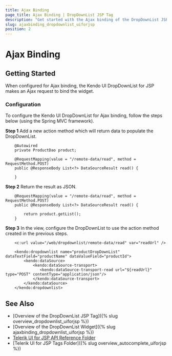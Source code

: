 ```yaml
---
title: Ajax Binding
page_title: Ajax Binding | DropDownList JSP Tag
description: "Get started with the Ajax binding of the DropDownList JSP tag in Kendo UI."
slug: ajaxbinding_dropdownlist_uiforjsp
position: 2
---
```


# Ajax Binding

## Getting Started

When configured for Ajax binding, the Kendo UI DropDownList for JSP makes an Ajax request to bind the widget.

### Configuration

To configure the Kendo UI DropDownList for Ajax binding, follow the steps below (using the Spring MVC framework).

**Step 1** Add a new action method which will return data to populate the DropDownList.



        @Autowired
        private ProductDao product;

        @RequestMapping(value = "/remote-data/read", method = RequestMethod.POST)
        public @ResponseBody List<?> DataSourceResult read() {

        }

**Step 2** Return the result as JSON.



        @RequestMapping(value = "/remote-data/read", method = RequestMethod.POST)
        public @ResponseBody List<?> DataSourceResult read() {

            return product.getList();
        }

**Step 3** In the view, configure the DropDownList to use the action method created in the previous steps.



        <c:url value="/web/dropdownlist/remote-data/read" var="readUrl" />

        <kendo:dropdownlist name="productDropDownList" dataTextField="productName" dataValueField="productId">
            <kendo:dataSource>
                <kendo:dataSource-transport>
                   <kendo:dataSource-transport-read url="${readUrl}" type="POST" contentType="application/json"/>
                </kendo:dataSource-transport>
            </kendo:dataSource>
        </kendo:dropdownlist>

## See Also

* [Overview of the DropDownList JSP Tag]({% slug overview_dropdownlist_uiforjsp %})
* [Overview of the DropDownList Widget]({% slug ajaxbinding_dropdownlist_uiforjsp %})
* [Telerik UI for JSP API Reference Folder](/api/jsp/autocomplete/animation)
* [Telerik UI for JSP Tags Folder]({% slug overview_autocomplete_uiforjsp %})
